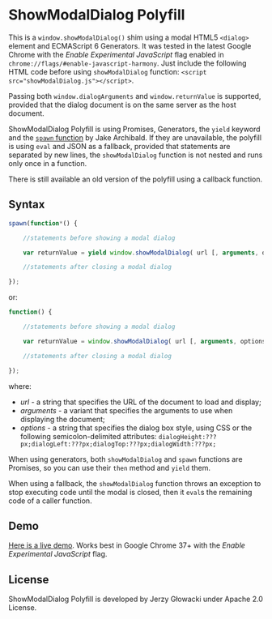 ShowModalDialog Polyfill
========================

This is a `window.showModalDialog()` shim using a modal HTML5 `<dialog>` element and ECMAScript 6 Generators. It was tested in the latest Google Chrome with the *Enable Experimental JavaScript* flag enabled in `chrome://flags/#enable-javascript-harmony`. Just include the following HTML code before using `showModalDialog` function: `<script src="showModalDialog.js"></script>`.

Passing both `window.dialogArguments` and `window.returnValue` is supported, provided that the dialog document is on the same server as the host document.

ShowModalDialog Polyfill is using Promises, Generators, the `yield` keyword and the [`spawn` function](https://gist.github.com/jakearchibald/31b89cba627924972ad6) by Jake Archibald. If they are unavailable, the polyfill is using `eval` and JSON as a fallback, provided that statements are separated by new lines, the `showModalDialog` function is not nested and runs only once in a function.

There is still available an old version of the polyfill using a callback function.

Syntax
------

```javascript
spawn(function*() {

    //statements before showing a modal dialog

    var returnValue = yield window.showModalDialog( url [, arguments, options] );

    //statements after closing a modal dialog

});
```

or:

```javascript
function() {

    //statements before showing a modal dialog

    var returnValue = window.showModalDialog( url [, arguments, options] );

    //statements after closing a modal dialog

});
```

where:

 - *url* - a string that specifies the URL of the document to load and display;
 - *arguments* - a variant that specifies the arguments to use when displaying the document;
 - *options* - a string that specifies the dialog box style, using CSS or the following semicolon-delimited attributes: `dialogHeight:???px;dialogLeft:???px;dialogTop:???px;dialogWidth:???px;`

When using generators, both `showModalDialog` and `spawn` functions are Promises, so you can use their `then` method and `yield` them.

When using a fallback, the `showModalDialog` function throws an exception to stop executing code until the modal is closed, then it `eval`s the remaining code of a caller function.

Demo
----

[Here is a live demo](http://niutech.github.com/showModalDialog/demo.html). Works best in Google Chrome 37+ with the *Enable Experimental JavaScript* flag.

License
-------

ShowModalDialog Polyfill is developed by Jerzy Głowacki under Apache 2.0 License.
